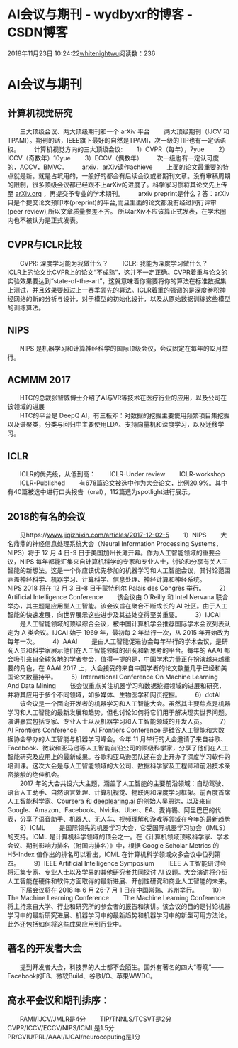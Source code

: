 # AI会议与期刊 - wydbyxr的博客 - CSDN博客
2018年11月23日 10:24:22[whitenightwu](https://me.csdn.net/wydbyxr)阅读数：236
# AI会议与期刊
## 计算机视觉研究
  三大顶级会议、两大顶级期刊和一个 arXiv 平台
  两大顶级期刊（IJCV 和 TPAMI）。期刊的话，IEEE旗下最好的自然是TPAMI，次一级的TIP也有一定话语权。
  计算机视觉方向的三大顶级会议:
  1）CVPR（每年），7yue
  2）ICCV（奇数年）10yue
  3）ECCV（偶数年）
  次一级也有一定认可度的，ACCV，BMVC。
  arxiv，arXiv读作achieve
  上面的论文最重要的特点就是新。就是占坑用的，一般好的都会有后续会议或者期刊文章。没有审稿周期的限制，很多顶级会议都已经跟不上arXiv的进度了。科学家习惯将其论文先上传至 [arXiv.org](http://arXiv.org) ，再提交予专业的学术期刊。
  arxiv preprint是什么？答：arXiv只是个提交论文预印本(preprint)的平台,而且里面的论文都没有经过同行评审(peer review),所以文章质量参差不齐。 所以arXiv不应该算正式发表，在学术圈内也不被认为是正式发表。
## CVPR与ICLR比较
  CVPR: 深度学习能为我做什么？
  ICLR: 我能为深度学习做什么？
  ICLR上的论文比CVPR上的论文“不成熟”，这并不一定正确。CVPR着重与论文的实验效果要达到“state-of-the-art”，这就意味着你需要将你的算法在标准数据集上测试，并且效果要超过上一赛季领先的算法。ICLR着重的强调的是深度卷积神经网络的新的分析与设计，对于模型的初始化设计，以及从原始数据训练这些模型的训练算法。
## NIPS
  NIPS 是机器学习和计算神经科学的国际顶级会议，会议固定在每年的12月举行。
## ACMMM 2017
  HTC的总裁张智威博士介绍了AI与VR等技术在医疗行业的应用，以及公司在该领域的进展			
  HTC的平台是 DeepQ AI，有三板斧：对数据的挖掘主要使用频繁项目集挖掘以及谱聚类，分类与回归中主要使用LDA、支持向量机和深度学习，以及迁移学习。
## ICLR
  ICLR的优先级，从低到高：
  ICLR-Under review
  ICLR-workshop
  ICLR-Published
  有678篇论文被选中作为大会论文，比例20.9%。其中有40篇被选中进行口头报告（oral），112篇选为spotlight进行展示。
## 2018的有名的会议
  见https://www.jiqizhixin.com/articles/2017-12-02-5
  1）NIPS
  大名鼎鼎的神经信息处理系统大会（Neural Information Processing Systems，NIPS）将于 12 月 4 日-9 日于美国加州长滩开幕。作为人工智能领域的重要会议，NIPS 每年都能汇集来自计算机科学的专家和专业人士，讨论和分享有关人工智能的新想法。这是一个你应该优先参加的机器学习和人工智能会议，其讨论范围涵盖神经科学、机器学习、计算科学、信息处理、神经计算和神经系统。
  NIPS 2018 将在 12 月 3 日-8 日于蒙特利尔 Palais des Congrès 举行。
  2）Artificial Intelligence Conference
  该会议由 O’Reilly 和 Intel Nervana 联合举办，其主题是应用型人工智能。该会议旨在聚合不断成长的 AI 社区。由于人工智能的快速发展，向世界展示这些进步及其益处变得至关重要。
  3）IJCAI
  是人工智能领域的顶级综合会议，被中国计算机学会推荐国际学术会议列表认定为 A 类会议。IJCAI 始于 1969 年，最初每 2 年举行一次，从 2015 年开始改为每年一次。
  4）AAAI
  是由人工智能促进协会每年举行的学术会议，是研究人员和科学家展示他们在人工智能领域的研究和新思考的平台。每年的 AAAI 都会吸引来自全球各地的学者参会，值得一提的是，中国学术力量正在扮演越来越重要的角色，在 AAAI 2017 上，大会接受的来自中国学者的论文数量几乎已经和美国论文数量持平。
  5）International Conference On Machine Learning And Data Mining
  该会议重点关注机器学习和数据挖掘领域的进展和研究，并将其应用于多个不同领域，如多媒体、生物医学和网页挖掘。
  6）dotAI
  该会议是一个面向开发者的机器学习和人工智能大会。虽然其主要焦点是机器学习和人工智能的最新发展和趋势，但也讨论如何将它们用于解决现实世界问题。演讲嘉宾包括专家、专业人士以及机器学习和人工智能领域的开发人员。
  7）AI Frontiers Conference
  AI Frontiers Conference 是硅谷人工智能和大数据协会举办的人工智能与机器学习峰会。今年 11 月举行的大会邀请了来自谷歌、Facebook、微软和亚马逊等人工智能前沿公司的顶级科学家，分享了他们在人工智能研究及应用上的最新成果。谷歌和亚马逊团队还在会上开办了深度学习软件的培训课。这次大会是与人工智能领域的大公司、数据科学家及工程师和前沿技术亲密接触的绝佳机会。		
  2017 年的大会共设六大主题，涵盖了人工智能的主要前沿领域：自动驾驶、语音人工助手、自然语言处理、计算机视觉、物联网和深度学习框架。前百度首席人工智能科学家、Coursera 和 [deeplearing.ai](http://deeplearing.ai) 的创始人吴恩达，以及来自 Google、Amazon、Facebook、Nvidia、Uber、EA、麦肯锡、阿里巴巴的代表，分享了语音助手、机器人、无人车、视频理解和游戏等领域在今年的最新趋势
  8）ICML
  是国际领先的机器学习大会，它受国际机器学习协会（IMLS）的支持。ICML 是计算机科学领域的顶会之一。在《计算机领域顶级科学家、学术会议、期刊影响力排名（附国内排名）》中，根据 Google Scholar Metrics 的 H5-Index 值作出的排名可以看出，ICML 在计算机科学领域众多会议中位列第四。
  9）IEEE Artificial Intelligence Symposium
  IEEE 人工智能研讨会将汇集专家、专业人士以及学界的其他研究者共同探讨 AI 议题。大会演讲将介绍人工智能在硬件和软件方面取得的最新进展、开创性研究和商业人工智能的未来。
  下届会议将在 2018 年 6 月 26-7 月 1 日在中国常熟、苏州举行。
  10）The Machine Learning Conference
  The Machine Learning Conference 将主持来自大学、行业和研究所的参会者的报告和演讲。该会议的目的是讨论机器学习中的最新研究进展、机器学习中的最新趋势和机器学习中的新型可用方法论。此外还包括如何将这些成果应用到行业中。
## 著名的开发者大会
  提到开发者大会，科技界的人士都不会陌生。国外有著名的四大“春晚”——Facebook的F8、微软Build、谷歌I/O、苹果WWDC。
## 高水平会议和期刊排序：
  PAMI/IJCV/JMLR是4分
  TIP/TNNLS/TCSVT是2分
  CVPR/ICCV/ECCV/NIPS/ICML是1.5分
  PR/CVIU/PRL/AAAI/IJCAI/neurocoputing是1分
